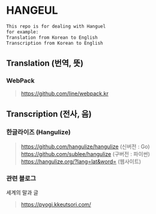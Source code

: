 # HANGEUL
```markdown
This repo is for dealing with Hanguel
for example:
Translation from Korean to English
Transcription from Korean to English
```

## Translation (번역, 뜻)
### WebPack
> https://github.com/line/webpack.kr

## Transcription (전사, 음)
### 한글라이즈 (Hangulize)
> https://github.com/hangulize/hangulize (신버전 : Go)
> https://github.com/sublee/hangulize (구버전 : 파이썬)
> https://hangulize.org/?lang=lat&word= (웹사이트)

### 관련 블로그
세계의 말과 글
> https://pyogi.kkeutsori.com/
